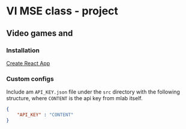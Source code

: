 # VI MSE class - project
## Video games and 


### Installation

[Create React App](https://github.com/facebook/create-react-app)

### Custom configs

Include am `API_KEY.json` file under the `src` directory with the following structure, where `CONTENT` is the api key from mlab itself.

```json
{
    "API_KEY" : "CONTENT"
}
```

